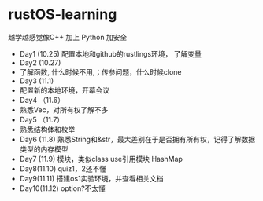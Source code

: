 # rustOS-learning

越学越感觉像C++ 加上 Python 加安全
- Day1 (10.25)
  配置本地和github的rustlings环境，
  了解变量
- Day2 (10.27)
- 了解函数,
 什么时候不用,；传参问题，什么时候clone
- Day3 (11.1)
- 配置新的本地环境，开幕会议
- Day4 （11.6）
- 熟悉Vec，对所有权了解不多
- Day5 （11.7）
- 熟悉结构体和枚举
- Day6 (11.8)
  熟悉String和&str，最大差别在于是否拥有所有权，记得了解数据类型的内存模型
- Day7 (11.9)
  模块，类似class
  use引用模块
  HashMap
- Day8(11.10)
  quiz1，2还不懂
- Day9(11.11)
  搭建os1实验环境，并查看相关文档
- Day10(11.12)
  option<T>?不太懂
  

 